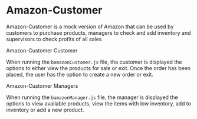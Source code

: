 # Amazon-Customer

Amazon-Customer is a mock version of Amazon that can be used by customers to purchase products, managers to check and add inventory and supervisors to check profits of all sales

Amazon-Customer Customer

When running the `bamazonCustomer.js` file, the customer is displayed the options to either view the products for sale or exit. Once the order has been placed, the user has the option to create a new order or exit.

Amazon-Customer Managers

When running the `bamazonManager.js` file, the manager is displayed the options to view available products, view the items with low inventory, add to inventory or add a new product.

